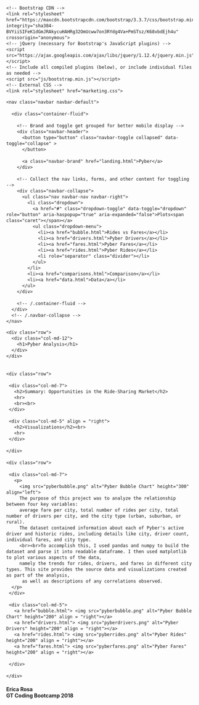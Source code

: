<html lang="en" dir="ltr">
  <head>
    <meta charset="utf-8">
    <title>Bootstrap Visualization Dashboard - Pyber Analysis</title>

    <!-- Bootstrap CDN -->
    <link rel="stylesheet" href="https://maxcdn.bootstrapcdn.com/bootstrap/3.3.7/css/bootstrap.min.css" integrity="sha384-BVYiiSIFeK1dGmJRAkycuHAHRg32OmUcww7on3RYdg4Va+PmSTsz/K68vbdEjh4u" crossorigin="anonymous">
    <!-- jQuery (necessary for Bootstrap's JavaScript plugins) -->
    <script src="https://ajax.googleapis.com/ajax/libs/jquery/1.12.4/jquery.min.js"></script>
    <!-- Include all compiled plugins (below), or include individual files as needed -->
    <script src="js/bootstrap.min.js"></script>
    <!-- External CSS -->
    <link rel="stylesheet" href="marketing.css">

  <script src="https://maxcdn.bootstrapcdn.com/bootstrap/3.3.7/js/bootstrap.min.js" integrity="sha384-Tc5IQib027qvyjSMfHjOMaLkfuWVxZxUPnCJA7l2mCWNIpG9mGCD8wGNIcPD7Txa" crossorigin="anonymous"></script>

  </head>

  <body>

    <nav class="navbar navbar-default">

      <div class="container-fluid">

        <!-- Brand and toggle get grouped for better mobile display -->
        <div class="navbar-header">
          <button type="button" class="navbar-toggle collapsed" data-toggle="collapse" >
          </button>

          <a class="navbar-brand" href="landing.html">Pyber</a>
        </div>

        <!-- Collect the nav links, forms, and other content for toggling -->
        <div class="navbar-collapse">
          <ul class="nav navbar-nav navbar-right">
            <li class="dropdown">
              <a href="#" class="dropdown-toggle" data-toggle="dropdown" role="button" aria-haspopup="true" aria-expanded="false">Plots<span class="caret"></span></a>
              <ul class="dropdown-menu">
                <li><a href="bubble.html">Rides vs Fares</a></li>
                <li><a href="drivers.html">Pyber Drivers</a></li>
                <li><a href="fares.html">Pyber Fares</a></li>
                <li><a href="rides.html">Pyber Rides</a></li>
                <li role="separator" class="divider"></li>
              </ul>
            </li>
            <li><a href="comparisons.html">Comparison</a></li>
            <li><a href="data.html">Data</a></li>
          </ul>
        </div>

        <!-- /.container-fluid -->
      </div>
      <!-- /.navbar-collapse -->
    </nav>

  <div class="container">


    <div class="row">
      <div class="col-md-12">
        <h1>Pyber Analysis</h1>
      </div>
    </div>


    <div class="row">

     <div class="col-md-7">
       <h2>Summary: Opportunities in the Ride-Sharing Market</h2>
       <hr>
       <br><br>
     </div>

     <div class="col-md-5" align = "right">
       <h2>Visualizations</h2><br>
       <hr>
     </div>

    </div>

    <div class="row">

     <div class="col-md-7">
       <p>
         <img src="pyberbubble.png" alt="Pyber Bubble Chart" height="300" align="left">
         The purpose of this project was to analyze the relationship between four key variables:
         average fare per city, total number of rides per city, total number of drivers per city, and the city type (urban, suburban, or rural).
         The dataset contained information about each of Pyber's active driver and historic rides, including details like city, driver count, individual fares, and city type.
         <br><br>To accomplish this, I used pandas and numpy to build the dataset and parse it into readable dataframe. I then used matplotlib to plot various aspects of the data,
         namely the trends for rides, drivers, and fares in different city types. This site provides the source data and visualizations created as part of the analysis,
          as well as descriptions of any correlations observed.
      </p>
     </div>

     <div class="col-md-5">
       <a href="bubble.html"> <img src="pyberbubble.png" alt="Pyber Bubble Chart" height="200" align = "right"></a>
       <a href="drivers.html"> <img src="pyberdrivers.png" alt="Pyber Drivers" height="200" align = "right"></a>
       <a href="rides.html"> <img src="pyberrides.png" alt="Pyber Rides" height="200" align = "right"></a>
       <a href="fares.html"> <img src="pyberfares.png" alt="Pyber Fares" height="200" align = "right"></a>

     </div>

    </div>

  </div>

<h4>Erica Rosa <br>
GT Coding Bootcamp 2018</h4>
  </body>

</html>

